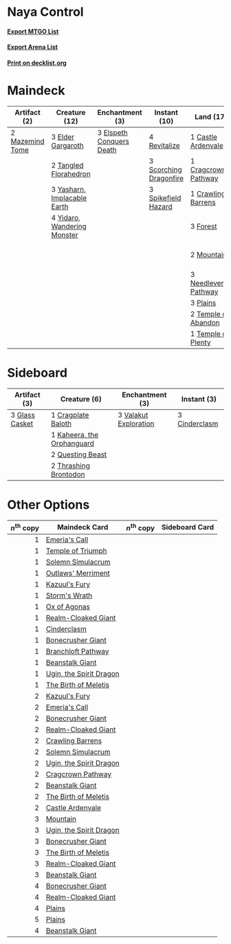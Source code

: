 # Naya Control

#### [Export MTGO List](../collection/Naya%20Control/Naya%20Control.txt)
#### [Export Arena List](../collection/Naya%20Control/Naya%20Control_arena.txt)
#### [Print on decklist.org](http://decklist.org/?deckmain=2%09Bala%20Ged%20Recovery%0A1%09Castle%20Ardenvale%0A1%09Cragcrown%20Pathway%0A1%09Crawling%20Barrens%0A4%09Cultivate%0A3%09Elder%20Gargaroth%0A3%09Elspeth%20Conquers%20Death%0A3%09Forest%0A2%09Mazemind%20Tome%0A2%09Mountain%0A3%09Needleverge%20Pathway%0A2%09Ondu%20Inversion%0A3%09Plains%0A4%09Revitalize%0A3%09Scorching%20Dragonfire%0A4%09Shatter%20the%20Sky%0A2%09Shatterskull%20Smashing%0A3%09Spikefield%20Hazard%0A2%09Tangled%20Florahedron%0A2%09Temple%20of%20Abandon%0A1%09Temple%20of%20Plenty%0A2%09Turntimber%20Symbiosis%0A3%09Yasharn,%20Implacable%20Earth%0A4%09Yidaro,%20Wandering%20Monster&deckside=3%09Cinderclasm%0A1%09Cragplate%20Baloth%0A3%09Glass%20Casket%0A1%09Kaheera,%20the%20Orphanguard%0A2%09Questing%20Beast%0A2%09Thrashing%20Brontodon%0A3%09Valakut%20Exploration)
# Maindeck

|                                       Artifact (2)                                       |                                            Creature (12)                                             |                                          Enchantment (3)                                          |                                          Instant (10)                                           |                                           Land (17)                                            |                                           Sorcery (16)                                           |
|------------------------------------------------------------------------------------------|------------------------------------------------------------------------------------------------------|---------------------------------------------------------------------------------------------------|-------------------------------------------------------------------------------------------------|------------------------------------------------------------------------------------------------|--------------------------------------------------------------------------------------------------|
|2 [Mazemind Tome](http://gatherer.wizards.com/Pages/Card/Details.aspx?multiverseid=485555)|3 [Elder Gargaroth](http://gatherer.wizards.com/Pages/Card/Details.aspx?multiverseid=485502)          |3 [Elspeth Conquers Death](http://gatherer.wizards.com/Pages/Card/Details.aspx?multiverseid=476264)|4 [Revitalize](http://gatherer.wizards.com/Pages/Card/Details.aspx?multiverseid=447171)          |1 [Castle Ardenvale](http://gatherer.wizards.com/Pages/Card/Details.aspx?multiverseid=473200)   |2 [Bala Ged Recovery](http://gatherer.wizards.com/Pages/Card/Details.aspx?multiverseid=491825)    |
|                                                                                          |2 [Tangled Florahedron](http://gatherer.wizards.com/Pages/Card/Details.aspx?multiverseid=491859)      |                                                                                                   |3 [Scorching Dragonfire](http://gatherer.wizards.com/Pages/Card/Details.aspx?multiverseid=473101)|1 [Cragcrown Pathway](http://gatherer.wizards.com/Pages/Card/Details.aspx?multiverseid=491915)  |4 [Cultivate](http://gatherer.wizards.com/Pages/Card/Details.aspx?multiverseid=442154)            |
|                                                                                          |3 [Yasharn, Implacable Earth](http://gatherer.wizards.com/Pages/Card/Details.aspx?multiverseid=491891)|                                                                                                   |3 [Spikefield Hazard](http://gatherer.wizards.com/Pages/Card/Details.aspx?multiverseid=491809)   |1 [Crawling Barrens](http://gatherer.wizards.com/Pages/Card/Details.aspx?multiverseid=491917)   |2 [Ondu Inversion](http://gatherer.wizards.com/Pages/Card/Details.aspx?multiverseid=491654)       |
|                                                                                          |4 [Yidaro, Wandering Monster](http://gatherer.wizards.com/Pages/Card/Details.aspx?multiverseid=479661)|                                                                                                   |                                                                                                 |3 [Forest](http://gatherer.wizards.com/Pages/Card/Details.aspx?multiverseid=439860)             |4 [Shatter the Sky](http://gatherer.wizards.com/Pages/Card/Details.aspx?multiverseid=476288)      |
|                                                                                          |                                                                                                      |                                                                                                   |                                                                                                 |2 [Mountain](http://gatherer.wizards.com/Pages/Card/Details.aspx?multiverseid=439859)           |2 [Shatterskull Smashing](http://gatherer.wizards.com/Pages/Card/Details.aspx?multiverseid=491802)|
|                                                                                          |                                                                                                      |                                                                                                   |                                                                                                 |3 [Needleverge Pathway](http://gatherer.wizards.com/Pages/Card/Details.aspx?multiverseid=491918)|2 [Turntimber Symbiosis](http://gatherer.wizards.com/Pages/Card/Details.aspx?multiverseid=491864) |
|                                                                                          |                                                                                                      |                                                                                                   |                                                                                                 |3 [Plains](http://gatherer.wizards.com/Pages/Card/Details.aspx?multiverseid=439856)             |                                                                                                  |
|                                                                                          |                                                                                                      |                                                                                                   |                                                                                                 |2 [Temple of Abandon](http://gatherer.wizards.com/Pages/Card/Details.aspx?multiverseid=373711)  |                                                                                                  |
|                                                                                          |                                                                                                      |                                                                                                   |                                                                                                 |1 [Temple of Plenty](http://gatherer.wizards.com/Pages/Card/Details.aspx?multiverseid=378537)   |                                                                                                  |


# Sideboard

|                                      Artifact (3)                                       |                                            Creature (6)                                             |                                        Enchantment (3)                                         |                                      Instant (3)                                       |
|-----------------------------------------------------------------------------------------|-----------------------------------------------------------------------------------------------------|------------------------------------------------------------------------------------------------|----------------------------------------------------------------------------------------|
|3 [Glass Casket](http://gatherer.wizards.com/Pages/Card/Details.aspx?multiverseid=472977)|1 [Cragplate Baloth](http://gatherer.wizards.com/Pages/Card/Details.aspx?multiverseid=491829)        |3 [Valakut Exploration](http://gatherer.wizards.com/Pages/Card/Details.aspx?multiverseid=491820)|3 [Cinderclasm](http://gatherer.wizards.com/Pages/Card/Details.aspx?multiverseid=491776)|
|                                                                                         |1 [Kaheera, the Orphanguard](http://gatherer.wizards.com/Pages/Card/Details.aspx?multiverseid=479744)|                                                                                                |                                                                                        |
|                                                                                         |2 [Questing Beast](http://gatherer.wizards.com/Pages/Card/Details.aspx?multiverseid=473133)          |                                                                                                |                                                                                        |
|                                                                                         |2 [Thrashing Brontodon](http://gatherer.wizards.com/Pages/Card/Details.aspx?multiverseid=456570)     |                                                                                                |                                                                                        |


# Other Options

|*n*<sup>th</sup> copy|                                          Maindeck Card                                           |*n*<sup>th</sup> copy|Sideboard Card|
|--------------------:|--------------------------------------------------------------------------------------------------|---------------------|--------------|
|                    1|[Emeria's Call](http://gatherer.wizards.com/Pages/Card/Details.aspx?multiverseid=491633)          |                     |              |
|                    1|[Temple of Triumph](http://gatherer.wizards.com/Pages/Card/Details.aspx?multiverseid=373560)      |                     |              |
|                    1|[Solemn Simulacrum](http://gatherer.wizards.com/Pages/Card/Details.aspx?multiverseid=389682)      |                     |              |
|                    1|[Outlaws' Merriment](http://gatherer.wizards.com/Pages/Card/Details.aspx?multiverseid=473160)     |                     |              |
|                    1|[Kazuul's Fury](http://gatherer.wizards.com/Pages/Card/Details.aspx?multiverseid=491786)          |                     |              |
|                    1|[Storm's Wrath](http://gatherer.wizards.com/Pages/Card/Details.aspx?multiverseid=476408)          |                     |              |
|                    1|[Ox of Agonas](http://gatherer.wizards.com/Pages/Card/Details.aspx?multiverseid=476398)           |                     |              |
|                    1|[Realm-Cloaked Giant](http://gatherer.wizards.com/Pages/Card/Details.aspx?multiverseid=472988)    |                     |              |
|                    1|[Cinderclasm](http://gatherer.wizards.com/Pages/Card/Details.aspx?multiverseid=491776)            |                     |              |
|                    1|[Bonecrusher Giant](http://gatherer.wizards.com/Pages/Card/Details.aspx?multiverseid=473077)      |                     |              |
|                    1|[Branchloft Pathway](http://gatherer.wizards.com/Pages/Card/Details.aspx?multiverseid=491909)     |                     |              |
|                    1|[Beanstalk Giant](http://gatherer.wizards.com/Pages/Card/Details.aspx?multiverseid=473111)        |                     |              |
|                    1|[Ugin, the Spirit Dragon](http://gatherer.wizards.com/Pages/Card/Details.aspx?multiverseid=391948)|                     |              |
|                    1|[The Birth of Meletis](http://gatherer.wizards.com/Pages/Card/Details.aspx?multiverseid=476256)   |                     |              |
|                    2|[Kazuul's Fury](http://gatherer.wizards.com/Pages/Card/Details.aspx?multiverseid=491786)          |                     |              |
|                    2|[Emeria's Call](http://gatherer.wizards.com/Pages/Card/Details.aspx?multiverseid=491633)          |                     |              |
|                    2|[Bonecrusher Giant](http://gatherer.wizards.com/Pages/Card/Details.aspx?multiverseid=473077)      |                     |              |
|                    2|[Realm-Cloaked Giant](http://gatherer.wizards.com/Pages/Card/Details.aspx?multiverseid=472988)    |                     |              |
|                    2|[Crawling Barrens](http://gatherer.wizards.com/Pages/Card/Details.aspx?multiverseid=491917)       |                     |              |
|                    2|[Solemn Simulacrum](http://gatherer.wizards.com/Pages/Card/Details.aspx?multiverseid=389682)      |                     |              |
|                    2|[Ugin, the Spirit Dragon](http://gatherer.wizards.com/Pages/Card/Details.aspx?multiverseid=391948)|                     |              |
|                    2|[Cragcrown Pathway](http://gatherer.wizards.com/Pages/Card/Details.aspx?multiverseid=491915)      |                     |              |
|                    2|[Beanstalk Giant](http://gatherer.wizards.com/Pages/Card/Details.aspx?multiverseid=473111)        |                     |              |
|                    2|[The Birth of Meletis](http://gatherer.wizards.com/Pages/Card/Details.aspx?multiverseid=476256)   |                     |              |
|                    2|[Castle Ardenvale](http://gatherer.wizards.com/Pages/Card/Details.aspx?multiverseid=473200)       |                     |              |
|                    3|[Mountain](http://gatherer.wizards.com/Pages/Card/Details.aspx?multiverseid=439859)               |                     |              |
|                    3|[Ugin, the Spirit Dragon](http://gatherer.wizards.com/Pages/Card/Details.aspx?multiverseid=391948)|                     |              |
|                    3|[Bonecrusher Giant](http://gatherer.wizards.com/Pages/Card/Details.aspx?multiverseid=473077)      |                     |              |
|                    3|[The Birth of Meletis](http://gatherer.wizards.com/Pages/Card/Details.aspx?multiverseid=476256)   |                     |              |
|                    3|[Realm-Cloaked Giant](http://gatherer.wizards.com/Pages/Card/Details.aspx?multiverseid=472988)    |                     |              |
|                    3|[Beanstalk Giant](http://gatherer.wizards.com/Pages/Card/Details.aspx?multiverseid=473111)        |                     |              |
|                    4|[Bonecrusher Giant](http://gatherer.wizards.com/Pages/Card/Details.aspx?multiverseid=473077)      |                     |              |
|                    4|[Realm-Cloaked Giant](http://gatherer.wizards.com/Pages/Card/Details.aspx?multiverseid=472988)    |                     |              |
|                    4|[Plains](http://gatherer.wizards.com/Pages/Card/Details.aspx?multiverseid=439856)                 |                     |              |
|                    5|[Plains](http://gatherer.wizards.com/Pages/Card/Details.aspx?multiverseid=439856)                 |                     |              |
|                    4|[Beanstalk Giant](http://gatherer.wizards.com/Pages/Card/Details.aspx?multiverseid=473111)        |                     |              |

